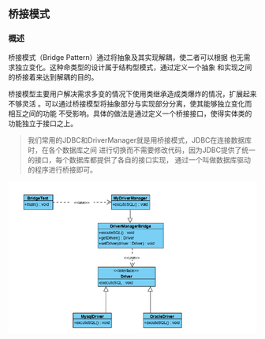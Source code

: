 ## 桥接模式
### 概述
桥接模式（Bridge Pattern）通过将抽象及其实现解耦，使二者可以根据
也无需求独立变化。这种命类型的设计属于结构型模式，通过定义一个抽象
和实现之间的桥接着来达到解耦的目的。

桥接模型主要用户解决需求多变的情况下使用类继承造成类爆炸的情况，扩展起来不够灵活
。可以通过桥接模型将抽象部分与实现部分分离，使其能够独立变化而相互之间的功能
不受影响。具体的做法是通过定义一个桥接接口，使得实体类的功能独立于接口之上。

>我们常用的JDBC和DriverManager就是用桥接模式，JDBC在连接数据库时，在各个数据库之间
进行切换而不需要修改代码，因为JDBC提供了统一的接口，每个数据库都提供了各自的接口实现，
通过一个叫做数据库驱动的程序进行桥接即可。

![](.REDME_images/17bb3df9.png)